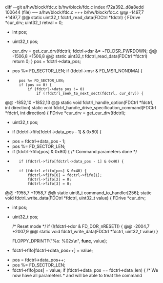 diff --git a/hw/block/fdc.c b/hw/block/fdc.c
index f72a392..d8a8edd 100644 (file)
--- a/hw/block/fdc.c
+++ b/hw/block/fdc.c
@@ -1497,7 +1497,7 @@ static uint32_t fdctrl_read_data(FDCtrl *fdctrl)
 {
     FDrive *cur_drv;
     uint32_t retval = 0;
-    int pos;
+    uint32_t pos;
 
     cur_drv = get_cur_drv(fdctrl);
     fdctrl->dsr &= ~FD_DSR_PWRDOWN;
@@ -1506,8 +1506,8 @@ static uint32_t fdctrl_read_data(FDCtrl *fdctrl)
         return 0;
     }
     pos = fdctrl->data_pos;
+    pos %= FD_SECTOR_LEN;
     if (fdctrl->msr & FD_MSR_NONDMA) {
-        pos %= FD_SECTOR_LEN;
         if (pos == 0) {
             if (fdctrl->data_pos != 0)
                 if (!fdctrl_seek_to_next_sect(fdctrl, cur_drv)) {
@@ -1852,10 +1852,13 @@ static void fdctrl_handle_option(FDCtrl *fdctrl, int direction)
 static void fdctrl_handle_drive_specification_command(FDCtrl *fdctrl, int direction)
 {
     FDrive *cur_drv = get_cur_drv(fdctrl);
+    uint32_t pos;
 
-    if (fdctrl->fifo[fdctrl->data_pos - 1] & 0x80) {
+    pos = fdctrl->data_pos - 1;
+    pos %= FD_SECTOR_LEN;
+    if (fdctrl->fifo[pos] & 0x80) {
         /* Command parameters done */
-        if (fdctrl->fifo[fdctrl->data_pos - 1] & 0x40) {
+        if (fdctrl->fifo[pos] & 0x40) {
             fdctrl->fifo[0] = fdctrl->fifo[1];
             fdctrl->fifo[2] = 0;
             fdctrl->fifo[3] = 0;
@@ -1955,7 +1958,7 @@ static uint8_t command_to_handler[256];
 static void fdctrl_write_data(FDCtrl *fdctrl, uint32_t value)
 {
     FDrive *cur_drv;
-    int pos;
+    uint32_t pos;
 
     /* Reset mode */
     if (!(fdctrl->dor & FD_DOR_nRESET)) {
@@ -2004,7 +2007,9 @@ static void fdctrl_write_data(FDCtrl *fdctrl, uint32_t value)
     }
 
     FLOPPY_DPRINTF("%s: %02x\n", __func__, value);
-    fdctrl->fifo[fdctrl->data_pos++] = value;
+    pos = fdctrl->data_pos++;
+    pos %= FD_SECTOR_LEN;
+    fdctrl->fifo[pos] = value;
     if (fdctrl->data_pos == fdctrl->data_len) {
         /* We now have all parameters
          * and will be able to treat the command
